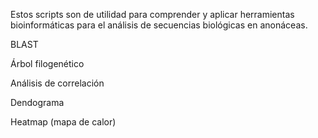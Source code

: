 Estos scripts son de utilidad para comprender y aplicar herramientas bioinformáticas para el análisis de secuencias biológicas en anonáceas.

BLAST

Árbol filogenético

Análisis de correlación

Dendograma

Heatmap (mapa de calor)
